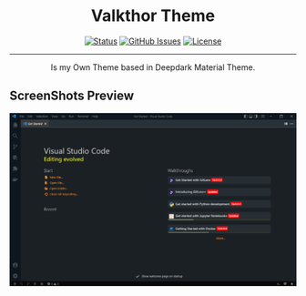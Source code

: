 <!-- <p align="center">
  <a href="" rel="noopener">
 <img width=200px height=200px src="https://i.imgur.com/6wj0hh6.jpg" alt="Project logo"></a>
</p> -->

<h1 align="center">Valkthor Theme</h1>

<div align="center">

  [![Status](https://img.shields.io/badge/status-active-success.svg)]()
  [![GitHub Issues](https://img.shields.io/github/issues/Valkthor/ValkthorTheme-vsCode)](https://github.com/Valkthor/ValkthorTheme-vsCode/issues)
  [![License](https://img.shields.io/github/license/Valkthor/ValkthorTheme-vsCode)](/LICENSE)

</div>

---

<p align="center"> Is my Own Theme based in Deepdark Material Theme.

</p>


## ScreenShots Preview

![](./screenshots/startScreen.png)
